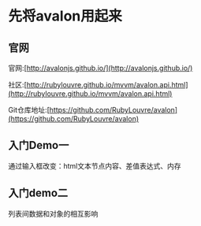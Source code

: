 # 先将avalon用起来

## 官网 

官网:[http://avalonjs.github.io/](http://avalonjs.github.io/)

社区:[http://rubylouvre.github.io/mvvm/avalon.api.html](http://rubylouvre.github.io/mvvm/avalon.api.html)

Git仓库地址:[https://github.com/RubyLouvre/avalon](https://github.com/RubyLouvre/avalon)

## 入门Demo一

通过输入框改变：html文本节点内容、差值表达式、内存

## 入门demo二

列表间数据和对象的相互影响
